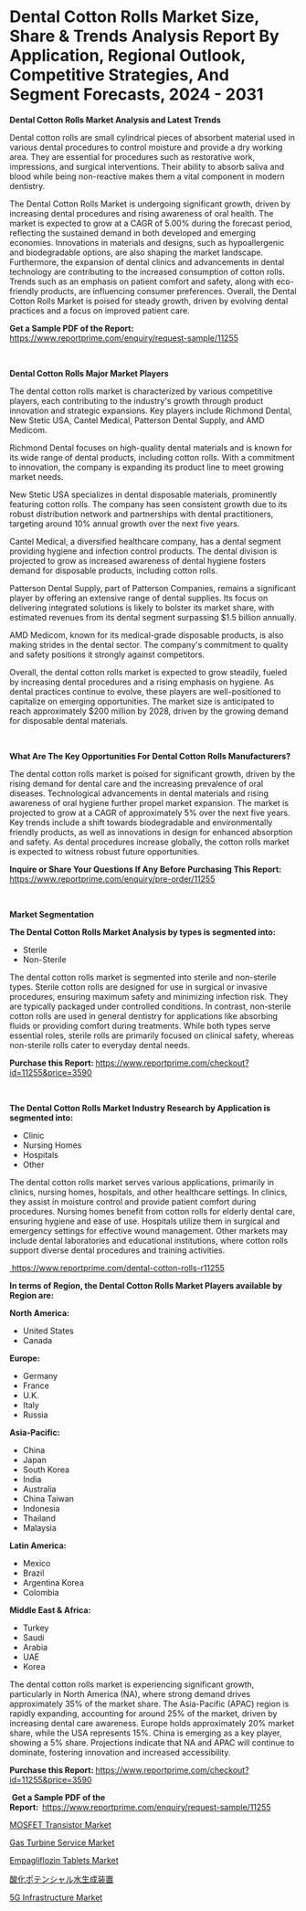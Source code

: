 <p><h1>Dental Cotton Rolls Market Size, Share & Trends Analysis Report By Application, Regional Outlook, Competitive Strategies, And Segment Forecasts, 2024 - 2031</h1></p><p><strong>Dental Cotton Rolls Market Analysis and Latest Trends</strong></p>
<p><p>Dental cotton rolls are small cylindrical pieces of absorbent material used in various dental procedures to control moisture and provide a dry working area. They are essential for procedures such as restorative work, impressions, and surgical interventions. Their ability to absorb saliva and blood while being non-reactive makes them a vital component in modern dentistry.</p><p>The Dental Cotton Rolls Market is undergoing significant growth, driven by increasing dental procedures and rising awareness of oral health. The market is expected to grow at a CAGR of 5.00% during the forecast period, reflecting the sustained demand in both developed and emerging economies. Innovations in materials and designs, such as hypoallergenic and biodegradable options, are also shaping the market landscape. Furthermore, the expansion of dental clinics and advancements in dental technology are contributing to the increased consumption of cotton rolls. Trends such as an emphasis on patient comfort and safety, along with eco-friendly products, are influencing consumer preferences. Overall, the Dental Cotton Rolls Market is poised for steady growth, driven by evolving dental practices and a focus on improved patient care.</p></p>
<p><strong>Get a Sample PDF of the Report:&nbsp;</strong> <a href="https://www.reportprime.com/enquiry/request-sample/11255">https://www.reportprime.com/enquiry/request-sample/11255</a></p>
<p>&nbsp;</p>
<p><strong>Dental Cotton Rolls Major Market Players</strong></p>
<p><p>The dental cotton rolls market is characterized by various competitive players, each contributing to the industry's growth through product innovation and strategic expansions. Key players include Richmond Dental, New Stetic USA, Cantel Medical, Patterson Dental Supply, and AMD Medicom.</p><p>Richmond Dental focuses on high-quality dental materials and is known for its wide range of dental products, including cotton rolls. With a commitment to innovation, the company is expanding its product line to meet growing market needs.</p><p>New Stetic USA specializes in dental disposable materials, prominently featuring cotton rolls. The company has seen consistent growth due to its robust distribution network and partnerships with dental practitioners, targeting around 10% annual growth over the next five years.</p><p>Cantel Medical, a diversified healthcare company, has a dental segment providing hygiene and infection control products. The dental division is projected to grow as increased awareness of dental hygiene fosters demand for disposable products, including cotton rolls.</p><p>Patterson Dental Supply, part of Patterson Companies, remains a significant player by offering an extensive range of dental supplies. Its focus on delivering integrated solutions is likely to bolster its market share, with estimated revenues from its dental segment surpassing $1.5 billion annually.</p><p>AMD Medicom, known for its medical-grade disposable products, is also making strides in the dental sector. The company's commitment to quality and safety positions it strongly against competitors.</p><p>Overall, the dental cotton rolls market is expected to grow steadily, fueled by increasing dental procedures and a rising emphasis on hygiene. As dental practices continue to evolve, these players are well-positioned to capitalize on emerging opportunities. The market size is anticipated to reach approximately $200 million by 2028, driven by the growing demand for disposable dental materials.</p></p>
<p>&nbsp;</p>
<p><strong>What Are The Key Opportunities For Dental Cotton Rolls Manufacturers?</strong></p>
<p><p>The dental cotton rolls market is poised for significant growth, driven by the rising demand for dental care and the increasing prevalence of oral diseases. Technological advancements in dental materials and rising awareness of oral hygiene further propel market expansion. The market is projected to grow at a CAGR of approximately 5% over the next five years. Key trends include a shift towards biodegradable and environmentally friendly products, as well as innovations in design for enhanced absorption and safety. As dental procedures increase globally, the cotton rolls market is expected to witness robust future opportunities.</p></p>
<p><strong>Inquire or Share Your Questions If Any Before Purchasing This Report:</strong> <a href="https://www.reportprime.com/enquiry/pre-order/11255">https://www.reportprime.com/enquiry/pre-order/11255</a></p>
<p>&nbsp;</p>
<p><strong>Market Segmentation</strong></p>
<p><strong>The Dental Cotton Rolls Market Analysis by types is segmented into:</strong></p>
<p><ul><li>Sterile</li><li>Non-Sterile</li></ul></p>
<p><p>The dental cotton rolls market is segmented into sterile and non-sterile types. Sterile cotton rolls are designed for use in surgical or invasive procedures, ensuring maximum safety and minimizing infection risk. They are typically packaged under controlled conditions. In contrast, non-sterile cotton rolls are used in general dentistry for applications like absorbing fluids or providing comfort during treatments. While both types serve essential roles, sterile rolls are primarily focused on clinical safety, whereas non-sterile rolls cater to everyday dental needs.</p></p>
<p><strong>Purchase this Report:&nbsp;</strong><a href="https://www.reportprime.com/checkout?id=11255&price=3590">https://www.reportprime.com/checkout?id=11255&price=3590</a></p>
<p>&nbsp;</p>
<p><strong>The Dental Cotton Rolls Market Industry Research by Application is segmented into:</strong></p>
<p><ul><li>Clinic</li><li>Nursing Homes</li><li>Hospitals</li><li>Other</li></ul></p>
<p><p>The dental cotton rolls market serves various applications, primarily in clinics, nursing homes, hospitals, and other healthcare settings. In clinics, they assist in moisture control and provide patient comfort during procedures. Nursing homes benefit from cotton rolls for elderly dental care, ensuring hygiene and ease of use. Hospitals utilize them in surgical and emergency settings for effective wound management. Other markets may include dental laboratories and educational institutions, where cotton rolls support diverse dental procedures and training activities.</p></p>
<p><a href="https://www.reportprime.com/dental-cotton-rolls-r11255">&nbsp;https://www.reportprime.com/dental-cotton-rolls-r11255</a></p>
<p><strong>In terms of Region, the Dental Cotton Rolls Market Players available by Region are:</strong></p>
<p>
    <p> <strong> North America: </strong>
        <ul>
            <li>United States</li>
            <li>Canada</li>
        </ul>
        </p> 
    <p> <strong> Europe: </strong>
        <ul>
            <li>Germany</li>
            <li>France</li>
            <li>U.K.</li>
            <li>Italy</li>
            <li>Russia</li>
        </ul>
        </p> 
    <p> <strong> Asia-Pacific: </strong>
        <ul>
            <li>China</li>
            <li>Japan</li>
            <li>South Korea</li>
            <li>India</li>
            <li>Australia</li>
            <li>China Taiwan</li>
            <li>Indonesia</li>
            <li>Thailand</li>
            <li>Malaysia</li>
        </ul>
        </p> 
    <p> <strong> Latin America: </strong>
        <ul>
            <li>Mexico</li>
            <li>Brazil</li>
            <li>Argentina Korea</li>
            <li>Colombia</li>
        </ul>
        </p> 
    <p> <strong> Middle East & Africa: </strong>
        <ul>
            <li>Turkey</li>
            <li>Saudi</li>
            <li>Arabia</li>
            <li>UAE</li>
            <li>Korea</li>
        </ul>
    </p>
    </p>
<p><p>The dental cotton rolls market is experiencing significant growth, particularly in North America (NA), where strong demand drives approximately 35% of the market share. The Asia-Pacific (APAC) region is rapidly expanding, accounting for around 25% of the market, driven by increasing dental care awareness. Europe holds approximately 20% market share, while the USA represents 15%. China is emerging as a key player, showing a 5% share. Projections indicate that NA and APAC will continue to dominate, fostering innovation and increased accessibility.</p></p>
<p><strong>Purchase this Report: </strong><a href="https://www.reportprime.com/checkout?id=11255&price=3590">https://www.reportprime.com/checkout?id=11255&price=3590</a></p>
<p>&nbsp;<strong>Get a Sample PDF of the Report:&nbsp;&nbsp;</strong><a href="https://www.reportprime.com/enquiry/request-sample/11255">https://www.reportprime.com/enquiry/request-sample/11255</a></p>
<p><strong></strong></p>
<p><p><a href="https://github.com/BellAuer/Market-Research-Report-List-1/blob/main/mosfet-transistor-market.md">MOSFET Transistor Market</a></p><p><a href="https://medium.com/@rhys_bevs91/the-gas-turbine-service-market-research-report-provides-an-in-depth-and-up-to-date-analysis-of-95ae1971fba2">Gas Turbine Service Market</a></p><p><a href="https://www.linkedin.com/pulse/empagliflozin-tablets-market-industry-trends-forecast-period-uldof?trackingId=5gagYqktRc22iQyiiZDfug%3D%3D">Empagliflozin Tablets Market</a></p><p><a href="https://medium.com/@burtruozzos0f/oxidation-potential-water-generator-market-%E3%81%AF-%E3%82%B3%E3%82%B9%E3%83%88%E7%AE%A1%E7%90%86%E3%81%A8%E5%8A%B9%E7%8E%87%E5%90%91%E4%B8%8A%E3%82%92%E5%84%AA%E5%85%88%E3%81%97%E3%81%BE%E3%81%99-%E3%81%95%E3%82%89%E3%81%AB-%E5%A0%B1%E5%91%8A%E6%9B%B8%E3%81%AF%E5%B8%82%E5%A0%B4%E3%81%AE%E9%9C%80%E8%A6%81%E9%9D%A2%E3%81%A8%E4%BE%9B%E7%B5%A6%E9%9D%A2%E3%81%AE%E4%B8%A1%E6%96%B9%E3%82%92%E3%82%AB%E3%83%90%E3%83%BC%E3%81%97%E3%81%A6%E3%81%84%E3%81%BE%E3%81%99-c5ead0cd5747">酸化ポテンシャル水生成装置</a></p><p><a href="https://medium.com/@hesterorn/what-is-5g-infrastructure-market-274cc7e61531">5G Infrastructure Market</a></p></p>